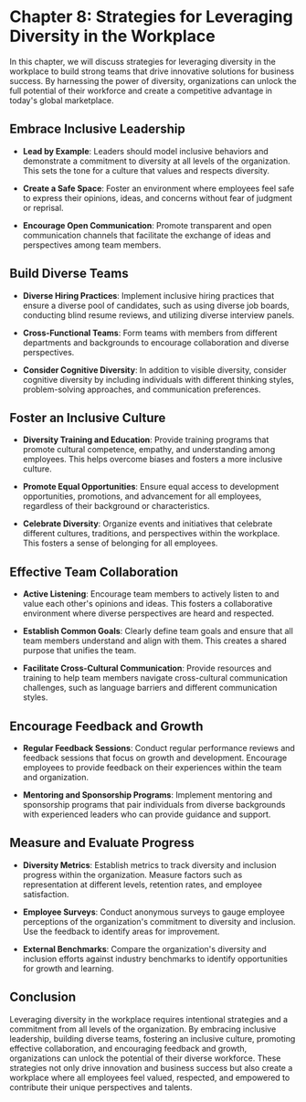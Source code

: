 Chapter 8: Strategies for Leveraging Diversity in the Workplace
===============================================================

In this chapter, we will discuss strategies for leveraging diversity in the workplace to build strong teams that drive innovative solutions for business success. By harnessing the power of diversity, organizations can unlock the full potential of their workforce and create a competitive advantage in today's global marketplace.

Embrace Inclusive Leadership
----------------------------

* **Lead by Example**: Leaders should model inclusive behaviors and demonstrate a commitment to diversity at all levels of the organization. This sets the tone for a culture that values and respects diversity.

* **Create a Safe Space**: Foster an environment where employees feel safe to express their opinions, ideas, and concerns without fear of judgment or reprisal.

* **Encourage Open Communication**: Promote transparent and open communication channels that facilitate the exchange of ideas and perspectives among team members.

Build Diverse Teams
-------------------

* **Diverse Hiring Practices**: Implement inclusive hiring practices that ensure a diverse pool of candidates, such as using diverse job boards, conducting blind resume reviews, and utilizing diverse interview panels.

* **Cross-Functional Teams**: Form teams with members from different departments and backgrounds to encourage collaboration and diverse perspectives.

* **Consider Cognitive Diversity**: In addition to visible diversity, consider cognitive diversity by including individuals with different thinking styles, problem-solving approaches, and communication preferences.

Foster an Inclusive Culture
---------------------------

* **Diversity Training and Education**: Provide training programs that promote cultural competence, empathy, and understanding among employees. This helps overcome biases and fosters a more inclusive culture.

* **Promote Equal Opportunities**: Ensure equal access to development opportunities, promotions, and advancement for all employees, regardless of their background or characteristics.

* **Celebrate Diversity**: Organize events and initiatives that celebrate different cultures, traditions, and perspectives within the workplace. This fosters a sense of belonging for all employees.

Effective Team Collaboration
----------------------------

* **Active Listening**: Encourage team members to actively listen to and value each other's opinions and ideas. This fosters a collaborative environment where diverse perspectives are heard and respected.

* **Establish Common Goals**: Clearly define team goals and ensure that all team members understand and align with them. This creates a shared purpose that unifies the team.

* **Facilitate Cross-Cultural Communication**: Provide resources and training to help team members navigate cross-cultural communication challenges, such as language barriers and different communication styles.

Encourage Feedback and Growth
-----------------------------

* **Regular Feedback Sessions**: Conduct regular performance reviews and feedback sessions that focus on growth and development. Encourage employees to provide feedback on their experiences within the team and organization.

* **Mentoring and Sponsorship Programs**: Implement mentoring and sponsorship programs that pair individuals from diverse backgrounds with experienced leaders who can provide guidance and support.

Measure and Evaluate Progress
-----------------------------

* **Diversity Metrics**: Establish metrics to track diversity and inclusion progress within the organization. Measure factors such as representation at different levels, retention rates, and employee satisfaction.

* **Employee Surveys**: Conduct anonymous surveys to gauge employee perceptions of the organization's commitment to diversity and inclusion. Use the feedback to identify areas for improvement.

* **External Benchmarks**: Compare the organization's diversity and inclusion efforts against industry benchmarks to identify opportunities for growth and learning.

Conclusion
----------

Leveraging diversity in the workplace requires intentional strategies and a commitment from all levels of the organization. By embracing inclusive leadership, building diverse teams, fostering an inclusive culture, promoting effective collaboration, and encouraging feedback and growth, organizations can unlock the potential of their diverse workforce. These strategies not only drive innovation and business success but also create a workplace where all employees feel valued, respected, and empowered to contribute their unique perspectives and talents.
